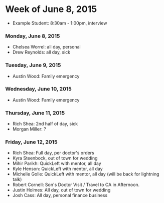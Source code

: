 # Week of June 8, 2015

* Example Student: 8:30am - 1:00pm, interview

### Monday, June 8, 2015

* Chelsea Worrel: all day, personal
* Drew Reynolds: all day, sick

### Tuesday, June 9, 2015

* Austin Wood: Family emergency

### Wednesday, June 10, 2015

* Austin Wood: Family emergency

### Thursday, June 11, 2015
* Rich Shea:  2nd half of day, sick
* Morgan Miller: ?

### Friday, June 12, 2015
* Rich Shea: Full day, per doctor's orders
* Kyra Steenbock, out of town for wedding
* Mihir Parikh: QuickLeft with mentor, all day
* Kyle Henson: QuickLeft with mentor, all day
* Michelle Golle: QuickLeft with mentor, all day (will be back for lightning talk)
* Robert Cornell: Son's Doctor Visit / Travel to CA in Afternoon. 
* Justin Holmes: All day, out of town for wedding
* Josh Cass: All day, personal finance business
